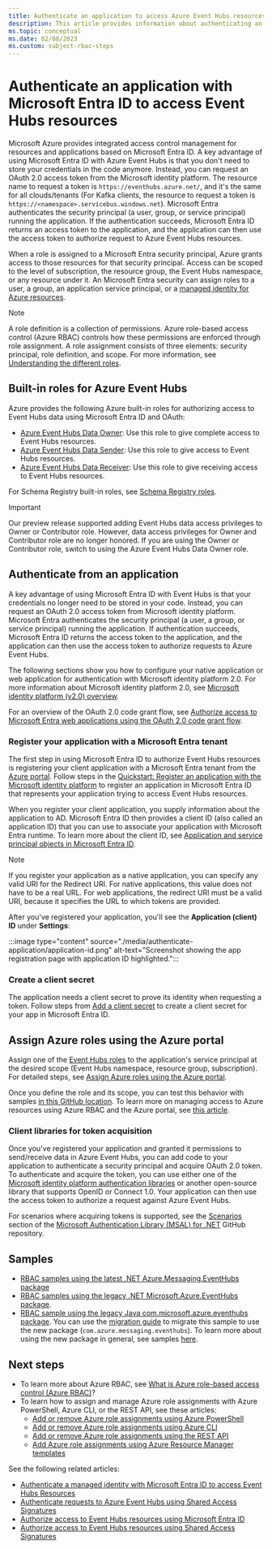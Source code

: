 ```yaml
---
title: Authenticate an application to access Azure Event Hubs resources
description: This article provides information about authenticating an application with Microsoft Entra ID to access Azure Event Hubs resources
ms.topic: conceptual
ms.date: 02/08/2023
ms.custom: subject-rbac-steps
---
```


# Authenticate an application with Microsoft Entra ID to access Event Hubs resources
Microsoft Azure provides integrated access control management for resources and applications based on Microsoft Entra ID. A key advantage of using Microsoft Entra ID with Azure Event Hubs is that you don't need to store your credentials in the code anymore. Instead, you can request an OAuth 2.0 access token from the Microsoft identity platform. The resource name to request a token is `https://eventhubs.azure.net/`, and it's the same for all clouds/tenants (For Kafka clients, the resource to request a token is `https://<namespace>.servicebus.windows.net`). Microsoft Entra authenticates the security principal (a user, group, or service principal) running the application. If the authentication succeeds, Microsoft Entra ID returns an access token to the application, and the application can then use the access token to authorize request to Azure Event Hubs resources.

When a role is assigned to a Microsoft Entra security principal, Azure grants access to those resources for that security principal. Access can be scoped to the level of subscription, the resource group, the Event Hubs namespace, or any resource under it. An  Microsoft Entra security can assign roles to a user, a group, an application service principal, or a [managed identity for Azure resources](../active-directory/managed-identities-azure-resources/overview.md). 

> [!NOTE]
> A role definition is a collection of permissions. Azure role-based access control (Azure RBAC) controls how these permissions are enforced through role assignment. A role assignment consists of three elements: security principal, role definition, and scope. For more information, see [Understanding the different roles](../role-based-access-control/overview.md).

## Built-in roles for Azure Event Hubs
Azure provides the following Azure built-in roles for authorizing access to Event Hubs data using Microsoft Entra ID and OAuth:

- [Azure Event Hubs Data Owner](../role-based-access-control/built-in-roles.md#azure-event-hubs-data-owner): Use this role to give complete access to Event Hubs resources.
- [Azure Event Hubs Data Sender](../role-based-access-control/built-in-roles.md#azure-event-hubs-data-sender): Use this role to give access to Event Hubs resources.
- [Azure Event Hubs Data Receiver](../role-based-access-control/built-in-roles.md#azure-event-hubs-data-receiver): Use this role to give receiving access to Event Hubs resources.   

For Schema Registry built-in roles, see [Schema Registry roles](schema-registry-concepts.md#azure-role-based-access-control).

> [!IMPORTANT]
> Our preview release supported adding Event Hubs data access privileges to Owner or Contributor role. However, data access privileges for Owner and Contributor role are no longer honored. If you are using the Owner or Contributor role, switch to using the Azure Event Hubs Data Owner role.


## Authenticate from an application
A key advantage of using Microsoft Entra ID with Event Hubs is that your credentials no longer need to be stored in your code. Instead, you can request an OAuth 2.0 access token from Microsoft identity platform. Microsoft Entra authenticates the security principal (a user, a group, or service principal) running the application. If authentication succeeds, Microsoft Entra ID returns the access token to the application, and the application can then use the access token to authorize requests to Azure Event Hubs.

The following sections show you how to configure your native application or web application for authentication with Microsoft identity platform 2.0. For more information about Microsoft identity platform 2.0, see [Microsoft identity platform (v2.0) overview](../active-directory/develop/v2-overview.md).

For an overview of the OAuth 2.0 code grant flow, see [Authorize access to Microsoft Entra web applications using the OAuth 2.0 code grant flow](../active-directory/develop/v2-oauth2-auth-code-flow.md).

<a name='register-your-application-with-an-azure-ad-tenant'></a>

### Register your application with a Microsoft Entra tenant
The first step in using Microsoft Entra ID to authorize Event Hubs resources is registering your client application with a Microsoft Entra tenant from the [Azure portal](https://portal.azure.com/). Follow steps in the [Quickstart: Register an application with the Microsoft identity platform](../active-directory/develop/quickstart-register-app.md) to register an application in Microsoft Entra ID that represents your application trying to access Event Hubs resources. 

When you register your client application, you supply information about the application to AD. Microsoft Entra ID then provides a client ID (also called an application ID) that you can use to associate your application with Microsoft Entra runtime. To learn more about the client ID, see [Application and service principal objects in Microsoft Entra ID](../active-directory/develop/app-objects-and-service-principals.md). 


> [!Note]
> If you register your application as a native application, you can specify any valid URI for the Redirect URI. For native applications, this value does not have to be a real URL. For web applications, the redirect URI must be a valid URI, because it specifies the URL to which tokens are provided.

After you've registered your application, you'll see the **Application (client) ID** under **Settings**:

:::image type="content" source="./media/authenticate-application/application-id.png" alt-text="Screenshot showing the app registration page with application ID highlighted.":::


### Create a client secret   
The application needs a client secret to prove its identity when requesting a token. Follow steps from [Add a client secret](../active-directory/develop/quickstart-register-app.md#add-a-client-secret) to create a client secret for your app in Microsoft Entra ID. 


## Assign Azure roles using the Azure portal  
Assign one of the [Event Hubs roles](#built-in-roles-for-azure-event-hubs) to the application's service principal at the desired scope (Event Hubs namespace, resource group, subscription). For detailed steps, see [Assign Azure roles using the Azure portal](../role-based-access-control/role-assignments-portal.md).

Once you define the role and its scope, you can test this behavior with samples [in this GitHub location](https://github.com/Azure/azure-event-hubs/tree/master/samples/DotNet/Microsoft.Azure.EventHubs/Rbac). To learn more on managing access to Azure resources using Azure RBAC and the Azure portal, see [this article](..//role-based-access-control/role-assignments-portal.md). 


### Client libraries for token acquisition  
Once you've registered your application and granted it permissions to send/receive data in Azure Event Hubs, you can add code to your application to authenticate a security principal and acquire OAuth 2.0 token. To authenticate and acquire the token, you can use either one of the [Microsoft identity platform authentication libraries](../active-directory/develop/reference-v2-libraries.md) or another open-source library that supports OpenID or Connect 1.0. Your application can then use the access token to authorize a request against Azure Event Hubs.

For scenarios where acquiring tokens is supported, see the [Scenarios](https://aka.ms/msal-net-scenarios) section of the [Microsoft Authentication Library (MSAL) for .NET](https://github.com/AzureAD/microsoft-authentication-library-for-dotnet) GitHub repository.

## Samples
- [RBAC samples using the latest .NET Azure.Messaging.EventHubs package](https://github.com/Azure/azure-event-hubs/tree/master/samples/DotNet/Microsoft.Azure.EventHubs/Rbac)
- [RBAC samples using the legacy .NET Microsoft.Azure.EventHubs package](https://github.com/Azure/azure-event-hubs/tree/master/samples/DotNet/Microsoft.Azure.EventHubs/Rbac). 
- [RBAC sample using the legacy Java com.microsoft.azure.eventhubs package](https://github.com/Azure/azure-event-hubs/tree/master/samples/Java/Rbac). You can use the [migration guide](https://github.com/Azure/azure-sdk-for-java/blob/main/sdk/eventhubs/azure-messaging-eventhubs/migration-guide.md) to migrate this sample to use the new package (`com.azure.messaging.eventhubs`). To learn more about using the new package in general, see samples [here](https://github.com/Azure/azure-sdk-for-java/tree/main/sdk/eventhubs/azure-messaging-eventhubs/src/samples/java/com/azure/messaging/eventhubs).  
    

## Next steps
- To learn more about Azure RBAC, see [What is Azure role-based access control (Azure RBAC)](../role-based-access-control/overview.md)?
- To learn how to assign and manage Azure role assignments with Azure PowerShell, Azure CLI, or the REST API, see these articles:
    - [Add or remove Azure role assignments using Azure PowerShell](../role-based-access-control/role-assignments-powershell.md)  
    - [Add or remove Azure role assignments using Azure CLI](../role-based-access-control/role-assignments-cli.md)
    - [Add or remove Azure role assignments using the REST API](../role-based-access-control/role-assignments-rest.md)
    - [Add Azure role assignments using Azure Resource Manager templates](../role-based-access-control/role-assignments-template.md)

See the following related articles:
- [Authenticate a managed identity with Microsoft Entra ID to access Event Hubs Resources](authenticate-managed-identity.md)
- [Authenticate requests to Azure Event Hubs using Shared Access Signatures](authenticate-shared-access-signature.md)
- [Authorize access to Event Hubs resources using Microsoft Entra ID](authorize-access-azure-active-directory.md)
- [Authorize access to Event Hubs resources using Shared Access Signatures](authorize-access-shared-access-signature.md)
